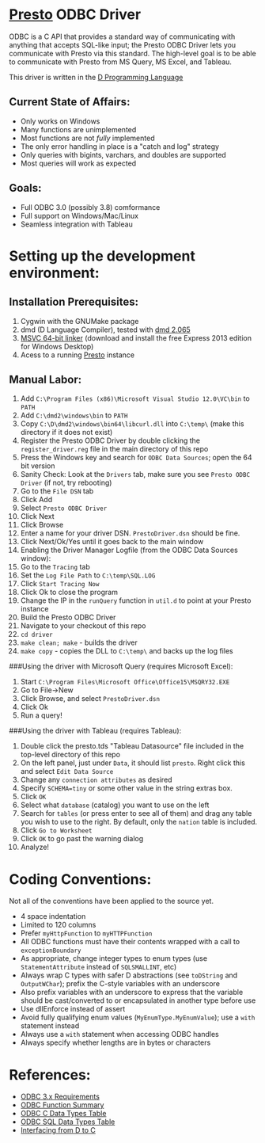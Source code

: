 
# [Presto](http://prestodb.io) ODBC Driver

ODBC is a C API that provides a standard way of communicating with anything that accepts SQL-like input; the Presto ODBC Driver lets you communicate with Presto via this standard. The high-level goal is to be able to communicate with Presto from MS Query, MS Excel, and Tableau.

This driver is written in the [D Programming Language](http://dlang.org)

## Current State of Affairs:

* Only works on Windows
* Many functions are unimplemented
* Most functions are not *fully* implemented
* The only error handling in place is a "catch and log" strategy
* Only queries with bigints, varchars, and doubles are supported
* Most queries will work as expected

## Goals:

* Full ODBC 3.0 (possibly 3.8) comformance
* Full support on Windows/Mac/Linux
* Seamless integration with Tableau

# Setting up the development environment:

## Installation Prerequisites:
1. Cygwin with the GNUMake package
1. dmd (D Language Compiler), tested with [dmd 2.065](http://dlang.org/download)
1. [MSVC 64-bit linker](http://www.visualstudio.com) (download and install the free Express 2013 edition for Windows Desktop)
1. Acess to a running [Presto](http://prestodb.io) instance

## Manual Labor:
1. Add `C:\Program Files (x86)\Microsoft Visual Studio 12.0\VC\bin` to `PATH`
1. Add `C:\dmd2\windows\bin` to `PATH`
1. Copy `C:\D\dmd2\windows\bin64\libcurl.dll` into `C:\temp\` (make this directory if it does not exist)
1. Register the Presto ODBC Driver by double clicking the `register_driver.reg` file in the main directory of this repo
1. Press the Windows key and search for `ODBC Data Sources`; open the 64 bit version
  1. Sanity Check: Look at the `Drivers` tab, make sure you see `Presto ODBC Driver` (if not, try rebooting)
  1. Go to the `File DSN` tab
  1. Click Add
  1. Select `Presto ODBC Driver`
  1. Click Next
  1. Click Browse
  1. Enter a name for your driver DSN. `PrestoDriver.dsn` should be fine.
  1. Click Next/Ok/Yes until it goes back to the main window
1. Enabling the Driver Manager Logfile (from the ODBC Data Sources window):
  1. Go to the `Tracing` tab
  1. Set the `Log File Path` to `C:\temp\SQL.LOG`
  1. Click `Start Tracing Now`
  1. Click Ok to close the program
1. Change the IP in the `runQuery` function in `util.d` to point at your Presto instance
1. Build the Presto ODBC Driver
  1. Navigate to your checkout of this repo
  1. `cd driver`
  1. `make clean; make` - builds the driver
  1. `make copy` - copies the DLL to `C:\temp\` and backs up the log files

###Using the driver with Microsoft Query (requires Microsoft Excel):
1. Start `C:\Program Files\Microsoft Office\Office15\MSQRY32.EXE`
1. Go to File->New
1. Click Browse, and select `PrestoDriver.dsn`
1. Click Ok
1. Run a query!

###Using the driver with Tableau (requires Tableau):
1. Double click the presto.tds "Tableau Datasource" file included in the top-level directory of this repo
1. On the left panel, just under `Data`, it should list `presto`. Right click this and select `Edit Data Source`
1. Change any `connection attributes` as desired
  1. Specify `SCHEMA=tiny` or some other value in the string extras box.
  1. Click `OK`
1. Select what `database` (catalog) you want to use on the left
1. Search for `tables` (or press enter to see all of them) and drag any table you wish to use to the right. By default, only the `nation` table is included.
1. Click `Go to Worksheet`
1. Click `OK` to go past the warning dialog
1. Analyze!

# Coding Conventions:

Not all of the conventions have been applied to the source yet.

* 4 space indentation
* Limited to 120 columns
* Prefer `myHttpFunction` to `myHTTPFunction`
* All ODBC functions must have their contents wrapped with a call to `exceptionBoundary`
* As appropriate, change integer types to enum types (use `StatementAttribute` instead of `SQLSMALLINT`, etc)
* Always wrap C types with safer D abstractions (see `toDString` and `OutputWChar`); prefix the C-style variables with an underscore
* Also prefix variables with an underscore to express that the variable should be cast/converted to or encapsulated in another type before use
* Use dllEnforce instead of assert
* Avoid fully qualifying enum values (`MyEnumType.MyEnumValue`); use a `with` statement instead
* Always use a `with` statement when accessing ODBC handles
* Always specify whether lengths are in bytes or characters

# References:

* [ODBC 3.x Requirements](http://msdn.microsoft.com/en-us/library/ms713848%28v=vs.85%29.aspx)
* [ODBC Function Summary](http://msdn.microsoft.com/en-us/library/ms712628%28v=vs.85%29.aspx)
* [ODBC C Data Types Table](http://msdn.microsoft.com/en-us/library/ms714556%28v=vs.85%29.aspx)
* [ODBC SQL Data Types Table](http://msdn.microsoft.com/en-us/library/ms710150%28v=vs.85%29.aspx)
* [Interfacing from D to C](http://dlang.org/interfaceToC)
